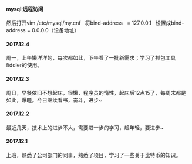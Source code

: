 
#### mysql 远程访问
然后打开vim  /etc/mysql/my.cnf  
将bind-address    = 127.0.0.1  
设置成bind-address    = 0.0.0.0（设备地址）  

#### 2017.12.4  
周一，上午懒洋洋的，每次都如此，下午看了一批新需求；学习了抓包工具fiddler的使用。

#### 2017.12.3 
周日，早餐依旧不想起床，很懒，程序员的惰性，起床后12点15了，每周末都是如此，爆睡。今日继续看书，奋斗，进步~

#### 2017.12.2 
最近几天，技术上的进步不大，需要进一步的学习，趁年轻，要进步~

#### 2017.12.1 
上班，熟悉了公司部门的同事，熟悉了项目，学习了一些关于比特币的知识。 

